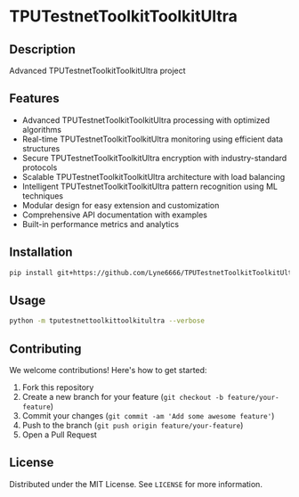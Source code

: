 # TPUTestnetToolkitToolkitUltra

## Description

Advanced TPUTestnetToolkitToolkitUltra project

## Features

- Advanced TPUTestnetToolkitToolkitUltra processing with optimized algorithms
- Real-time TPUTestnetToolkitToolkitUltra monitoring using efficient data structures
- Secure TPUTestnetToolkitToolkitUltra encryption with industry-standard protocols
- Scalable TPUTestnetToolkitToolkitUltra architecture with load balancing
- Intelligent TPUTestnetToolkitToolkitUltra pattern recognition using ML techniques
- Modular design for easy extension and customization
- Comprehensive API documentation with examples
- Built-in performance metrics and analytics
## Installation

```bash
pip install git+https://github.com/Lyne6666/TPUTestnetToolkitToolkitUltra.git
```

## Usage

```bash
python -m tputestnettoolkittoolkitultra --verbose
```

## Contributing

We welcome contributions! Here's how to get started:

1. Fork this repository
2. Create a new branch for your feature (`git checkout -b feature/your-feature`)
3. Commit your changes (`git commit -am 'Add some awesome feature'`)
4. Push to the branch (`git push origin feature/your-feature`)
5. Open a Pull Request

## License

Distributed under the MIT License. See `LICENSE` for more information.
